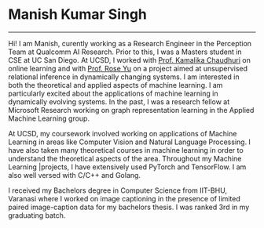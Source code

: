  # Manish Kumar Singh
-----------------------
Hi! I am Manish, curently working as a Research Engineer in the Perception Team at Qualcomm AI Research. Prior to this, I was a Masters student in CSE at UC San Diego. At UCSD, I worked with [Prof. Kamalika Chaudhuri](http://cseweb.ucsd.edu/~kamalika/) on online learning and with [Prof. Rose Yu](http://roseyu.com/) on a project aimed at unsupervised relational inference in dynamically changing systems. I am interested in both the theoretical and applied aspects of machine learning. I am particularly excited about the applications of machine learning in dynamically evolving systems. In the past, I was a research fellow at Microsoft Research working on graph representation learning in the Applied Machine Learning group.

At UCSD, my coursework involved working on applications of Machine Learning in areas like Computer Vision and Natural Language Processing. I have also taken many theoretical courses in machine learning in order to understand the theoretical aspects of the area. Throughout my Machine Learning  |projects, I have extensively used PyTorch and TensorFlow. I am also well versed with C/C++ and Golang.

I received my Bachelors degree in Computer Science from IIT-BHU, Varanasi where I worked on image captioning in the presence of limited paired image-caption data for my bachelors thesis. I was ranked 3rd in my graduating batch.
